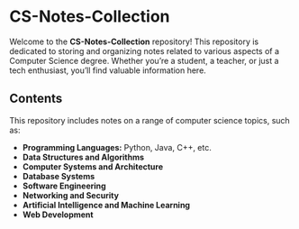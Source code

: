 # CS-Notes-Collection

Welcome to the **CS-Notes-Collection** repository! This repository is dedicated to storing and organizing notes related to various aspects of a Computer Science degree. Whether you’re a student, a teacher, or just a tech enthusiast, you’ll find valuable information here.

## Contents

This repository includes notes on a range of computer science topics, such as:

- **Programming Languages:** Python, Java, C++, etc.
- **Data Structures and Algorithms**
- **Computer Systems and Architecture**
- **Database Systems**
- **Software Engineering**
- **Networking and Security**
- **Artificial Intelligence and Machine Learning**
- **Web Development**

